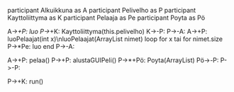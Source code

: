 participant Alkuikkuna as A
participant Pelivelho as P
participant Kayttoliittyma as K
participant Pelaaja as Pe
participant Poyta as Pö

A->*+P: luo
P->*+K: Kayttoliittyma(this.pelivelho)
K->-P: 
P->-A: 
A->+P: luoPelaajat(int x)\nluoPelaajat(ArrayList<String> nimet)
loop for x tai for nimet.size
    P->*Pe: luo
end
P->-A: 

A->+P: pelaa()
P->+P: alustaGUIPeli()
P->*+Pö: Poyta(ArrayList<Pelaaja>)
Pö->-P: 
P->-P: 

P->+K: run()
